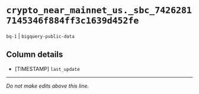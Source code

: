 # `crypto_near_mainnet_us._sbc_74262817145346f884ff3c1639d452fe`
`bq-1` | `bigquery-public-data`

## Column details
* [TIMESTAMP] `last_update`

-------------------------------------------------------------------------------
*Do not make edits above this line.*
